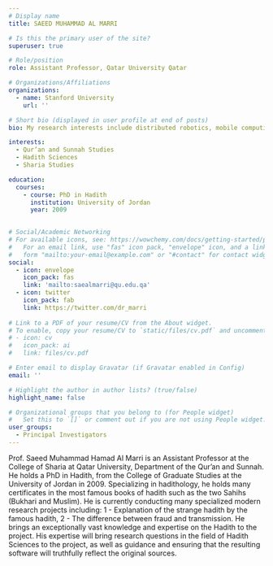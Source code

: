 ```yaml
---
# Display name
title: SAEED MUHAMMAD AL MARRI

# Is this the primary user of the site?
superuser: true

# Role/position
role: Assistant Professor, Qatar University Qatar

# Organizations/Affiliations
organizations:
  - name: Stanford University
    url: ''

# Short bio (displayed in user profile at end of posts)
bio: My research interests include distributed robotics, mobile computing and programmable matter.

interests:
  - Qur’an and Sunnah Studies
  - Hadith Sciences
  - Sharia Studies

education:
  courses:
    - course: PhD in Hadith
      institution: University of Jordan
      year: 2009
 

# Social/Academic Networking
# For available icons, see: https://wowchemy.com/docs/getting-started/page-builder/#icons
#   For an email link, use "fas" icon pack, "envelope" icon, and a link in the
#   form "mailto:your-email@example.com" or "#contact" for contact widget.
social:
  - icon: envelope
    icon_pack: fas
    link: 'mailto:saealmarri@qu.edu.qa'
  - icon: twitter
    icon_pack: fab
    link: https://twitter.com/dr_marri
 
# Link to a PDF of your resume/CV from the About widget.
# To enable, copy your resume/CV to `static/files/cv.pdf` and uncomment the lines below.
# - icon: cv
#   icon_pack: ai
#   link: files/cv.pdf

# Enter email to display Gravatar (if Gravatar enabled in Config)
email: ''

# Highlight the author in author lists? (true/false)
highlight_name: false

# Organizational groups that you belong to (for People widget)
#   Set this to `[]` or comment out if you are not using People widget.
user_groups:
  - Principal Investigators
---
```


Prof. Saeed Muhammad Hamad Al Marri is an Assistant Professor at the College of Sharia at Qatar University, Department of the Qur’an and Sunnah. He holds a PhD in Hadith, from the College of Graduate Studies at the University of Jordan in 2009. Specializing in hadithology, he holds many certificates in the most famous books of hadith such as the two Sahihs (Bukhari and Muslim). He is currently conducting many specialized modern research projects including: 1 - Explanation of the strange hadith by the famous hadith, 2 - The difference between fraud and transmission.
He brings an exceptionally vast knowledge and expertise on the Hadith to the project. His expertise will bring research questions in the field of Hadith Sciences to the project, as well as guidance and ensuring that the resulting software will truthfully reflect the original sources.
